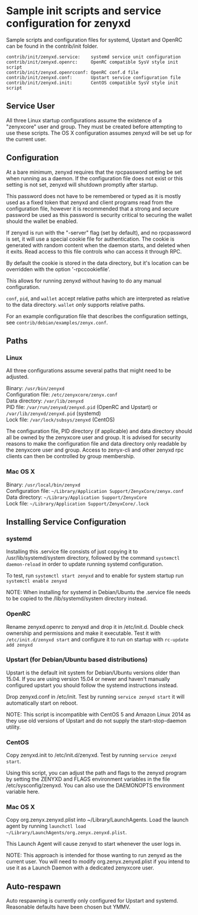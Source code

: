Sample init scripts and service configuration for zenyxd
==========================================================

Sample scripts and configuration files for systemd, Upstart and OpenRC
can be found in the contrib/init folder.

    contrib/init/zenyxd.service:    systemd service unit configuration
    contrib/init/zenyxd.openrc:     OpenRC compatible SysV style init script
    contrib/init/zenyxd.openrcconf: OpenRC conf.d file
    contrib/init/zenyxd.conf:       Upstart service configuration file
    contrib/init/zenyxd.init:       CentOS compatible SysV style init script

Service User
---------------------------------

All three Linux startup configurations assume the existence of a "zenyxcore" user
and group.  They must be created before attempting to use these scripts.
The OS X configuration assumes zenyxd will be set up for the current user.

Configuration
---------------------------------

At a bare minimum, zenyxd requires that the rpcpassword setting be set
when running as a daemon.  If the configuration file does not exist or this
setting is not set, zenyxd will shutdown promptly after startup.

This password does not have to be remembered or typed as it is mostly used
as a fixed token that zenyxd and client programs read from the configuration
file, however it is recommended that a strong and secure password be used
as this password is security critical to securing the wallet should the
wallet be enabled.

If zenyxd is run with the "-server" flag (set by default), and no rpcpassword is set,
it will use a special cookie file for authentication. The cookie is generated with random
content when the daemon starts, and deleted when it exits. Read access to this file
controls who can access it through RPC.

By default the cookie is stored in the data directory, but it's location can be overridden
with the option '-rpccookiefile'.

This allows for running zenyxd without having to do any manual configuration.

`conf`, `pid`, and `wallet` accept relative paths which are interpreted as
relative to the data directory. `wallet` *only* supports relative paths.

For an example configuration file that describes the configuration settings,
see `contrib/debian/examples/zenyx.conf`.

Paths
---------------------------------

### Linux

All three configurations assume several paths that might need to be adjusted.

Binary:              `/usr/bin/zenyxd`  
Configuration file:  `/etc/zenyxcore/zenyx.conf`  
Data directory:      `/var/lib/zenyxd`  
PID file:            `/var/run/zenyxd/zenyxd.pid` (OpenRC and Upstart) or `/var/lib/zenyxd/zenyxd.pid` (systemd)  
Lock file:           `/var/lock/subsys/zenyxd` (CentOS)  

The configuration file, PID directory (if applicable) and data directory
should all be owned by the zenyxcore user and group.  It is advised for security
reasons to make the configuration file and data directory only readable by the
zenyxcore user and group.  Access to zenyx-cli and other zenyxd rpc clients
can then be controlled by group membership.

### Mac OS X

Binary:              `/usr/local/bin/zenyxd`  
Configuration file:  `~/Library/Application Support/ZenyxCore/zenyx.conf`  
Data directory:      `~/Library/Application Support/ZenyxCore`  
Lock file:           `~/Library/Application Support/ZenyxCore/.lock`  

Installing Service Configuration
-----------------------------------

### systemd

Installing this .service file consists of just copying it to
/usr/lib/systemd/system directory, followed by the command
`systemctl daemon-reload` in order to update running systemd configuration.

To test, run `systemctl start zenyxd` and to enable for system startup run
`systemctl enable zenyxd`

NOTE: When installing for systemd in Debian/Ubuntu the .service file needs to be copied to the /lib/systemd/system directory instead.

### OpenRC

Rename zenyxd.openrc to zenyxd and drop it in /etc/init.d.  Double
check ownership and permissions and make it executable.  Test it with
`/etc/init.d/zenyxd start` and configure it to run on startup with
`rc-update add zenyxd`

### Upstart (for Debian/Ubuntu based distributions)

Upstart is the default init system for Debian/Ubuntu versions older than 15.04. If you are using version 15.04 or newer and haven't manually configured upstart you should follow the systemd instructions instead.

Drop zenyxd.conf in /etc/init.  Test by running `service zenyxd start`
it will automatically start on reboot.

NOTE: This script is incompatible with CentOS 5 and Amazon Linux 2014 as they
use old versions of Upstart and do not supply the start-stop-daemon utility.

### CentOS

Copy zenyxd.init to /etc/init.d/zenyxd. Test by running `service zenyxd start`.

Using this script, you can adjust the path and flags to the zenyxd program by
setting the ZENYXD and FLAGS environment variables in the file
/etc/sysconfig/zenyxd. You can also use the DAEMONOPTS environment variable here.

### Mac OS X

Copy org.zenyx.zenyxd.plist into ~/Library/LaunchAgents. Load the launch agent by
running `launchctl load ~/Library/LaunchAgents/org.zenyx.zenyxd.plist`.

This Launch Agent will cause zenyxd to start whenever the user logs in.

NOTE: This approach is intended for those wanting to run zenyxd as the current user.
You will need to modify org.zenyx.zenyxd.plist if you intend to use it as a
Launch Daemon with a dedicated zenyxcore user.

Auto-respawn
-----------------------------------

Auto respawning is currently only configured for Upstart and systemd.
Reasonable defaults have been chosen but YMMV.
